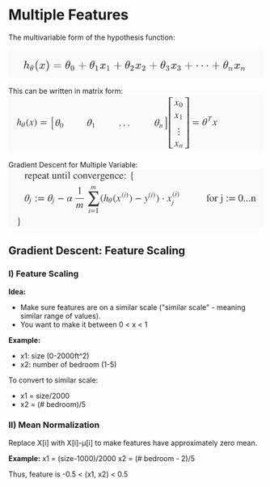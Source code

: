 # Multiple Features

The multivariable form of the hypothesis function:

![multivariate_hypothesis](./img/multivariate_hypothesis.png)

This can be written in matrix form:
![multivariate_hypothesis_matrix](./img/multivariate_hypothesis_matrix.png)

Gradient Descent for Multiple Variable:
![multivariate_gradient_descent](./img/multivariate_gradient_descent.png)


## Gradient Descent: Feature Scaling

### I) Feature Scaling
**Idea:** 
 - Make sure features are on a similar scale ("similar scale" - meaning similar range of values).
 - You want to make it between 0 < x < 1

**Example:**
 - x1: size (0-2000ft^2)
 - x2: number of bedroom (1-5)

To convert to similar scale:
 - x1 = size/2000
 - x2 = (# bedroom)/5

### II) Mean Normalization
Replace X[i] with X[i]-μ[i] to make features have approximately zero mean.

**Example:**
x1 = (size-1000)/2000
x2 = (# bedroom - 2)/5 

Thus, feature is -0.5 < (x1, x2) < 0.5


